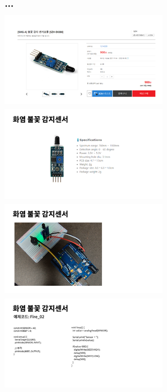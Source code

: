 # ...

![슬라이드1](./img/슬라이드1.PNG)


![슬라이드2](./img/슬라이드2.PNG)


![슬라이드3](./img/슬라이드3.PNG)


![슬라이드4](./img/슬라이드4.PNG)